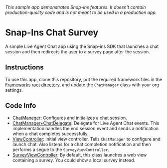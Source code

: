 _This sample app demonstrates Snap-ins features. It doesn't contain production-quality code and is not meant to be used in a production app._

# Snap-Ins Chat Survey

A simple Live Agent Chat app using the Snap-ins SDK that launches a chat session and then redirects the user to a survey page after the session.

## Instructions

To use this app, clone this repository, put the required framework files in the [Frameworks root directory](../../Frameworks/), and update the `ChatManager` class with your org settings.

## Code Info

* [ChatManager](./SnapinsChatSurvey/ChatManager): Configures and initializes a chat session.
* [ChatManager+ChatDelegate](./SnapinsChatSurvey/ChatManager%2BChatDelegate.swift): Delegate for Live Agent Chat events. This implementation handles the end session event and sends a notification when a chat completes successfully.
* [ViewController](./SnapinsChatSurvey/ViewController.swift): Initial view controller. Tells `ChatManager` to configure and launch chat. Also listens for a chat completion notification and then performs a segue to the `SurveyViewController`.
* [SurveyViewController](./SnapinsChatSurvey/SurveyViewController.swift): By default, this class launches a web view containing a survey. You could show a local survey instead.
